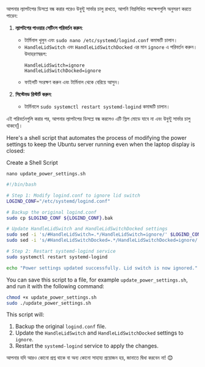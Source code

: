 আপনার ল্যাপটপের ডিসপ্লে বন্ধ করার পরেও উবুন্টু সার্ভার চালু রাখতে, আপনি নিম্নলিখিত পদক্ষেপগুলি অনুসরণ করতে পারেন:

1. **ল্যাপটপের পাওয়ার সেটিংস পরিবর্তন করুন**:
   - টার্মিনাল খুলুন এবং `sudo nano /etc/systemd/logind.conf` কমান্ডটি চালান।
   - `HandleLidSwitch` এবং `HandleLidSwitchDocked` এর মান `ignore` এ পরিবর্তন করুন। উদাহরণস্বরূপ:
     ```
     HandleLidSwitch=ignore
     HandleLidSwitchDocked=ignore
     ```
   - ফাইলটি সংরক্ষণ করুন এবং টার্মিনাল থেকে বেরিয়ে আসুন।

2. **সিস্টেমড রিস্টার্ট করুন**:
   - টার্মিনালে `sudo systemctl restart systemd-logind` কমান্ডটি চালান।

এই পরিবর্তনগুলি করার পর, আপনার ল্যাপটপের ডিসপ্লে বন্ধ করলেও এটি স্লিপ মোডে যাবে না এবং উবুন্টু সার্ভার চালু থাকবে[1](https://qastack.net.bd/ubuntu/141866/keep-ubuntu-server-running-on-a-laptop-with-the-lid-closed)।


Here's a shell script that automates the process of modifying the power settings to keep the Ubuntu server running even when the laptop display is closed:

Create a Shell Script
```
nano update_power_settings.sh
```

```sh
#!/bin/bash

# Step 1: Modify logind.conf to ignore lid switch
LOGIND_CONF="/etc/systemd/logind.conf"

# Backup the original logind.conf
sudo cp $LOGIND_CONF ${LOGIND_CONF}.bak

# Update HandleLidSwitch and HandleLidSwitchDocked settings
sudo sed -i 's/#HandleLidSwitch=.*/HandleLidSwitch=ignore/' $LOGIND_CONF
sudo sed -i 's/#HandleLidSwitchDocked=.*/HandleLidSwitchDocked=ignore/' $LOGIND_CONF

# Step 2: Restart systemd-logind service
sudo systemctl restart systemd-logind

echo "Power settings updated successfully. Lid switch is now ignored."
```

You can save this script to a file, for example `update_power_settings.sh`, and run it with the following command:

```sh
chmod +x update_power_settings.sh
sudo ./update_power_settings.sh
```

This script will:
1. Backup the original `logind.conf` file.
2. Update the `HandleLidSwitch` and `HandleLidSwitchDocked` settings to `ignore`.
3. Restart the `systemd-logind` service to apply the changes.

আপনার যদি আরও কোনো প্রশ্ন থাকে বা অন্য কোনো সাহায্য প্রয়োজন হয়, জানাতে দ্বিধা করবেন না! 😊
